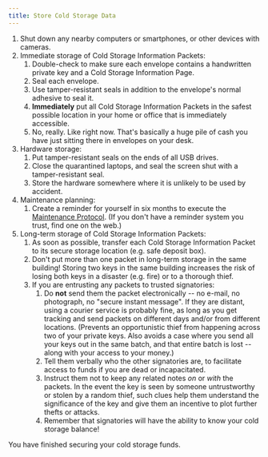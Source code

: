 ```yaml
---
title: Store Cold Storage Data
---
```


1. Shut down any nearby computers or smartphones, or other devices with cameras.
1. Immediate storage of
<span class="danger">Cold Storage Information Packets</span>:
    1. Double-check to make sure each envelope contains a handwritten private
    key and a <span class="warning">Cold Storage Information Page</span>.
    1. Seal each envelope.
    1. Use tamper-resistant seals in addition to the envelope's normal adhesive
    to seal it.
    1. **Immediately** put all
    <span class="danger">Cold Storage Information Packets</span> in the safest
    possible location in your home or office that is immediately accessible.
    1. No, really. Like right now. That's basically a huge pile of cash you
    have just sitting there in envelopes on your desk.
1. Hardware storage:
    1. Put tamper-resistant seals on the ends of all USB drives.
    1. Close the quarantined laptops, and seal the screen shut with a
    tamper-resistant seal.
    1. Store the hardware somewhere where it is unlikely to be used by accident.
1. Maintenance planning:
   1. Create a reminder for yourself in six months to execute the
  [Maintenance Protocol](../../maintenance/maintenance/).
  (If you don't have a reminder system you trust, find one on the web.)
1. Long-term storage of
<span class="danger">Cold Storage Information Packets</span>:
    1. As soon as possible, transfer each
    <span class="danger">Cold Storage Information Packet</span> to its secure
    storage location (e.g. safe deposit box).
    1. Don't put more than one <span class="danger">packet</span> in long-term
    storage in the same building!
    Storing two keys in the same building increases the risk of losing both
    keys in a disaster (e.g. fire) or to a thorough thief.
    1. If you are entrusting any <span class="danger">packets</span> to trusted signatories:
        1. Do **not** send them the <span class="danger">packet</span>
        electronically -- no e-mail, no photograph, no "secure instant
        message". If they are distant, using a courier service is probably
        fine, as long as you get tracking and send
        <span class="danger">packets</span> on different days and/or from
        different locations. (Prevents an opportunistic thief from happening
        across two of your private keys. Also avoids a case where you send all
        your keys out in the same batch, and that entire batch is lost -- along
        with your access to your money.)
        1. Tell them verbally who the other signatories are, to facilitate
        access to funds if you are dead or incapacitated.
        1. Instruct them not to keep any related notes *on* or *with* the
        <span class="danger">packets</span>.
        In the event the key is seen by someone untrustworthy or stolen by a
        random thief, such clues help them understand the significance of the
        key and give them an incentive to plot further thefts or attacks.
        1. Remember that signatories will have the ability to know your cold
        storage balance!

You have finished securing your cold storage funds.
